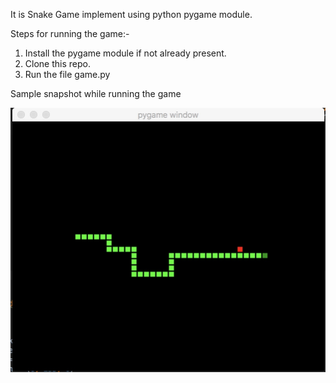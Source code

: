 It is Snake Game implement using python pygame module.

Steps for running the game:-
1. Install the pygame module if not already present.
2. Clone this repo.
3. Run the file game.py

Sample snapshot while running the game

![Sample snapshot](game_snapshot.jpeg)
